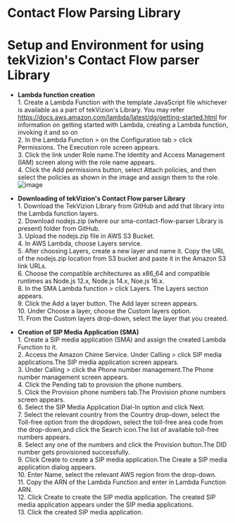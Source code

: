 # Contact Flow Parsing Library

# Setup and Environment for using tekVizion's Contact Flow parser Library

- **Lambda function creation**
<br>1. Create a Lambda Function with the template JavaScript file whichever is available as a part of tekVizion's Library. You may refer https://docs.aws.amazon.com/lambda/latest/dg/getting-started.html for information on  getting started with Lambda, creating a Lambda function, invoking it and so on
<br>2. In the Lambda Function > on the Configuration tab > click Permissions. The Execution role screen appears.
<br>3. Click the link under Role name.The Identity and Access Management (IAM) screen along with the role name appears. 
<br>4. Click the Add permissions button, select Attach policies, and then select the policies as shown in the image and assign them to the role.
  ![image](https://user-images.githubusercontent.com/88785130/205117815-63ea13a3-c6d0-43fd-ac50-e1f6c7cd6734.png)

- **Downloading of tekVizion's Contact Flow parser Library**
<br>1.	Download the TekVizion Library from GitHub and add that library into the Lambda function layers.
<br>2.	Download nodejs.zip (where our sma-contact-flow-parser Library is present) folder from GitHub.
<br>3.	Upload the nodejs.zip file in AWS S3 Bucket. 
<br>4.	In AWS Lambda, choose Layers service. 
<br>5.	After choosing Layers, create a new layer and name it. Copy the URL of the nodejs.zip location from S3 bucket and paste it in the Amazon S3 link URLs.
<br>6.	Choose the compatible architectures as x86_64 and compatible runtimes as Node.js 12.x, Node.js 14.x, Noe.js 16.x. 
<br>8.	In the SMA Lambda function > click Layers. The Layers section appears.
<br>9.	Click the Add a layer button. The Add layer screen appears.
<br>10.	Under Choose a layer, choose the Custom layers option.
<br>11.	From the Custom layers drop-down, select the layer that you created.

- **Creation of SIP Media Application (SMA)**
<br>1.	Create a SIP media application (SMA) and assign the created Lambda Function to it.
<br>2.	Access the Amazon Chime Service. Under Calling > click SIP media applications.The SIP media application screen appears.
<br>3.	Under Calling > click the Phone number management.The Phone number management screen appears.
<br>4.	Click the Pending tab to provision the phone numbers.
<br>5.	Click the Provision phone numbers tab.The Provision phone numbers screen appears.
<br>6.	Select the SIP Media Application Dial-In option and click Next.
<br>7.	Select the relevant country from the Country drop-down, select the Toll-free option from the dropdown, select the toll-free area code from the drop-down,and    click the Search icon.The list of available toll-free numbers appears.
<br>8.	Select any one of the numbers and click the Provision button.The DID number gets provisioned successfully.
<br>9.	Click Create to create a SIP media application.The Create a SIP media application dialog appears.
<br>10.	Enter Name, select the relevant AWS region from the drop-down.
<br>11.	Copy the ARN of the Lambda Function and enter in Lambda Function ARN.
<br>12.	Click Create to create the SIP media application. The created SIP media application appears under the SIP media applications.
<br>13.	Click the created SIP media application.

